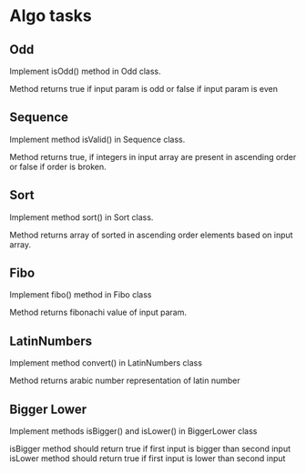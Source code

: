 # Algo tasks

## Odd 

Implement isOdd() method in Odd class.

Method returns true if input param is odd or false if input param is even

## Sequence

Implement method isValid() in Sequence class.

Method returns true, if integers in input array are present in ascending order or false if order is broken.

## Sort

Implement method sort() in Sort class.

Method returns array of sorted in ascending order elements based on input array.

## Fibo

Implement fibo() method in Fibo class

Method returns fibonachi value of input param.

## LatinNumbers

Implement method convert() in LatinNumbers class

Method returns arabic number representation of latin number 

## Bigger Lower
Implement methods isBigger() and isLower() in BiggerLower class

isBigger method should return true if first input is bigger than second input
isLower method should return true if first input is lower than second input
